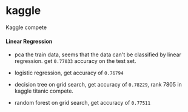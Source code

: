 # kaggle
Kaggle compete

#### Linear Regression

 - pca the train data, seems that the data can't be classified by linear regression. get `0.77033` accuracy on the test set.

 - logistic regression, get accuracy of `0.76794`

 - decision tree on grid search, get accuracy of `0.78229`, rank 7805 in kaggle titanic compete.

 - random forest on grid search, get accuracy of `0.77511`
